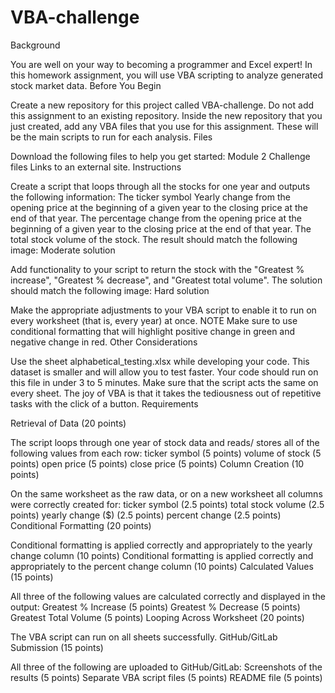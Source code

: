 # VBA-challenge
Background

You are well on your way to becoming a programmer and Excel expert! In this homework assignment, you will use VBA scripting to analyze generated stock market data.
Before You Begin

Create a new repository for this project called VBA-challenge. Do not add this assignment to an existing repository.
Inside the new repository that you just created, add any VBA files that you use for this assignment. These will be the main scripts to run for each analysis.
Files

Download the following files to help you get started:
Module 2 Challenge files Links to an external site.
Instructions

Create a script that loops through all the stocks for one year and outputs the following information:
The ticker symbol
Yearly change from the opening price at the beginning of a given year to the closing price at the end of that year.
The percentage change from the opening price at the beginning of a given year to the closing price at the end of that year.
The total stock volume of the stock. The result should match the following image:
Moderate solution

Add functionality to your script to return the stock with the "Greatest % increase", "Greatest % decrease", and "Greatest total volume". The solution should match the following image:
Hard solution

Make the appropriate adjustments to your VBA script to enable it to run on every worksheet (that is, every year) at once.
NOTE
Make sure to use conditional formatting that will highlight positive change in green and negative change in red.
Other Considerations

Use the sheet alphabetical_testing.xlsx while developing your code. This dataset is smaller and will allow you to test faster. Your code should run on this file in under 3 to 5 minutes.
Make sure that the script acts the same on every sheet. The joy of VBA is that it takes the tediousness out of repetitive tasks with the click of a button.
Requirements

Retrieval of Data (20 points)

The script loops through one year of stock data and reads/ stores all of the following values from each row:
ticker symbol (5 points)
volume of stock (5 points)
open price (5 points)
close price (5 points)
Column Creation (10 points)

On the same worksheet as the raw data, or on a new worksheet all columns were correctly created for:
ticker symbol (2.5 points)
total stock volume (2.5 points)
yearly change ($) (2.5 points)
percent change (2.5 points)
Conditional Formatting (20 points)

Conditional formatting is applied correctly and appropriately to the yearly change column (10 points)
Conditional formatting is applied correctly and appropriately to the percent change column (10 points)
Calculated Values (15 points)

All three of the following values are calculated correctly and displayed in the output:
Greatest % Increase (5 points)
Greatest % Decrease (5 points)
Greatest Total Volume (5 points)
Looping Across Worksheet (20 points)

The VBA script can run on all sheets successfully.
GitHub/GitLab Submission (15 points)

All three of the following are uploaded to GitHub/GitLab:
Screenshots of the results (5 points)
Separate VBA script files (5 points)
README file (5 points)
